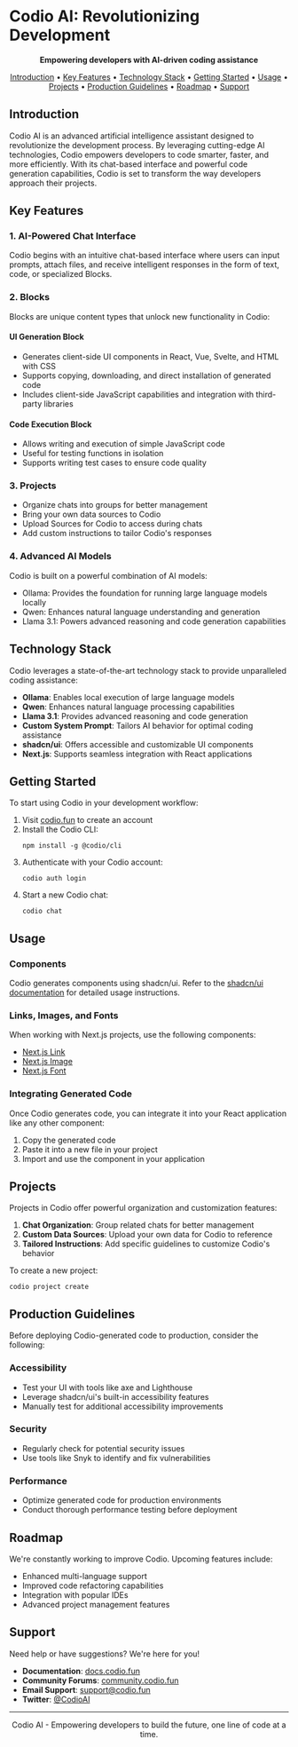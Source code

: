 # Codio AI: Revolutionizing Development


<p align="center">
  <strong>Empowering developers with AI-driven coding assistance</strong>
</p>

<p align="center">
  <a href="#introduction">Introduction</a> •
  <a href="#key-features">Key Features</a> •
  <a href="#technology-stack">Technology Stack</a> •
  <a href="#getting-started">Getting Started</a> •
  <a href="#usage">Usage</a> •
  <a href="#projects">Projects</a> •
  <a href="#production-guidelines">Production Guidelines</a> •
  <a href="#roadmap">Roadmap</a> •
  <a href="#support">Support</a>
</p>

## Introduction

Codio AI is an advanced artificial intelligence assistant designed to revolutionize the development process. By leveraging cutting-edge AI technologies, Codio empowers developers to code smarter, faster, and more efficiently. With its chat-based interface and powerful code generation capabilities, Codio is set to transform the way developers approach their projects.

## Key Features

### 1. AI-Powered Chat Interface
Codio begins with an intuitive chat-based interface where users can input prompts, attach files, and receive intelligent responses in the form of text, code, or specialized Blocks.

### 2. Blocks
Blocks are unique content types that unlock new functionality in Codio:

#### UI Generation Block
- Generates client-side UI components in React, Vue, Svelte, and HTML with CSS
- Supports copying, downloading, and direct installation of generated code
- Includes client-side JavaScript capabilities and integration with third-party libraries

#### Code Execution Block
- Allows writing and execution of simple JavaScript code
- Useful for testing functions in isolation
- Supports writing test cases to ensure code quality

### 3. Projects
- Organize chats into groups for better management
- Bring your own data sources to Codio
- Upload Sources for Codio to access during chats
- Add custom instructions to tailor Codio's responses

### 4. Advanced AI Models
Codio is built on a powerful combination of AI models:
- Ollama: Provides the foundation for running large language models locally
- Qwen: Enhances natural language understanding and generation
- Llama 3.1: Powers advanced reasoning and code generation capabilities

## Technology Stack

Codio leverages a state-of-the-art technology stack to provide unparalleled coding assistance:

- **Ollama**: Enables local execution of large language models
- **Qwen**: Enhances natural language processing capabilities
- **Llama 3.1**: Provides advanced reasoning and code generation
- **Custom System Prompt**: Tailors AI behavior for optimal coding assistance
- **shadcn/ui**: Offers accessible and customizable UI components
- **Next.js**: Supports seamless integration with React applications

## Getting Started

To start using Codio in your development workflow:

1. Visit [codio.fun](https://codio.fun) to create an account
2. Install the Codio CLI:
   ```
   npm install -g @codio/cli
   ```
3. Authenticate with your Codio account:
   ```
   codio auth login
   ```
4. Start a new Codio chat:
   ```
   codio chat
   ```

## Usage

### Components
Codio generates components using shadcn/ui. Refer to the [shadcn/ui documentation](https://ui.shadcn.com/) for detailed usage instructions.

### Links, Images, and Fonts
When working with Next.js projects, use the following components:
- [Next.js Link](https://nextjs.org/docs/api-reference/next/link)
- [Next.js Image](https://nextjs.org/docs/api-reference/next/image)
- [Next.js Font](https://nextjs.org/docs/basic-features/font-optimization)

### Integrating Generated Code
Once Codio generates code, you can integrate it into your React application like any other component:

1. Copy the generated code
2. Paste it into a new file in your project
3. Import and use the component in your application

## Projects

Projects in Codio offer powerful organization and customization features:

1. **Chat Organization**: Group related chats for better management
2. **Custom Data Sources**: Upload your own data for Codio to reference
3. **Tailored Instructions**: Add specific guidelines to customize Codio's behavior

To create a new project:
```
codio project create
```

## Production Guidelines

Before deploying Codio-generated code to production, consider the following:

### Accessibility
- Test your UI with tools like axe and Lighthouse
- Leverage shadcn/ui's built-in accessibility features
- Manually test for additional accessibility improvements

### Security
- Regularly check for potential security issues
- Use tools like Snyk to identify and fix vulnerabilities

### Performance
- Optimize generated code for production environments
- Conduct thorough performance testing before deployment

## Roadmap

We're constantly working to improve Codio. Upcoming features include:

- Enhanced multi-language support
- Improved code refactoring capabilities
- Integration with popular IDEs
- Advanced project management features

## Support

Need help or have suggestions? We're here for you!

- **Documentation**: [docs.codio.fun](https://docs.codio.fun)
- **Community Forums**: [community.codio.fun](https://community.codio.fun)
- **Email Support**: support@codio.fun
- **Twitter**: [@CodioAI](https://twitter.com/Codio_AI)

---

<p align="center">
  Codio AI - Empowering developers to build the future, one line of code at a time.
</p>


